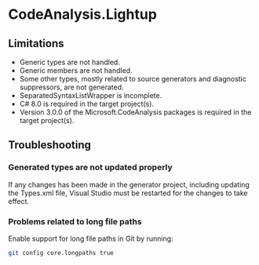 # CodeAnalysis.Lightup

## Limitations

- Generic types are not handled.
- Generic members are not handled.
- Some other types, mostly related to source generators and diagnostic suppressors, are not generated.
- SeparatedSyntaxListWrapper is incomplete.
- C# 8.0 is required in the target project(s).
- Version 3.0.0 of the Microsoft.CodeAnalysis packages is required in the target project(s).

## Troubleshooting

### Generated types are not updated properly

If any changes has been made in the generator project, including updating the Types.xml file,
Visual Studio must be restarted for the changes to take effect.

### Problems related to long file paths

Enable support for long file paths in Git by running:

```bash
git config core.longpaths true
